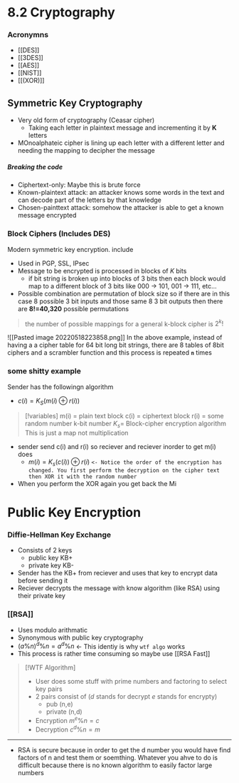 # 8.2 Cryptography
### Acronymns
- [[DES]]
- [[3DES]]
- [[AES]]
- [[NIST]]
- [[(XOR)]]

## Symmetric Key Cryptography
- Very old form of cryptography (Ceasar cipher) 
	- Taking each letter in plaintext message and incrementing it by **K** letters
- MOnoalphateic cipher is lining up each letter with a different letter and needing the mapping to decipher the message 
##### Breaking the code
- Ciphertext-only: Maybe this is brute force
- Known-plaintext attack: an attacker knows some words in the text and can decode part of the letters by that knowledge
- Chosen-painttext attack: somehow the attacker is able to get a known message encrypted 

### Block Ciphers (Includes DES)
Modern symmetric key encryption.  include
- Used in PGP, SSL, IPsec
-  Message to be encrypted is processed in blocks of *K* bits
	- if bit string is broken up into blocks of 3 bits then each block would map to a different block of 3 bits like 000 -> 101, 001 -> 111, etc...
- Possible combination are permutation of block size so if there are in this case 8 possible 3 bit inputs  and those same 8 3 bit outputs then there are **8!=40,320** possible permutations 
> the number of possible mappings for a general k-block cipher is $2^k!$
 
![[Pasted image 20220518223858.png]]
In the above example, instead of having a a cipher table for 64 bit long bit strings, there are 8 tables of 8bit ciphers and a scrambler function and this process is repeated **`n`** times

### some shitty example 
Sender has the followingn algorithm
- $c(i)=K_S(m(i)⊕r(i))$

 >[!variables] 
 >m(i) = plain text block
 > c(i) = ciphertext block
 > r(i) = some random number k-bit number
 > $K_s$= Block-cipher encryption algorithm This is just a map not multiplication
-  sender send c(i) and r(i) so reciever and reciever inorder to get m(i) does
	- $m(i) = K_s(c(i))⊕r(i)$ `<- Notice the order of the encryption has changed. You first perform the decryption on the cipher text then XOR it with the random number`
- When you perform the XOR again you get back the Mi 

# Public Key Encryption
### Diffie-Hellman Key Exchange
 - Consists of 2 keys
	 - public key KB+
	 - private key KB-
 - Sender has the KB+ from reciever and uses that key to encrypt data before sending it
 - Reciever decrypts the message with know algorithm (like RSA) using their private key
### [[RSA]]

 - Uses modulo arithmatic
 - Synonymous with public key cryptography
 - $(a \% n)^d\%n=a^d\%n$ <- This identiy is why `wtf algo` works
 - This process is rather time consuming so maybe use [[RSA Fast]]
>[!WTF Algorithm]
>- User does some stuff with prime numbers and factoring to select key pairs
>- 2 pairs consist of  (*d* stands for decrypt *e* stands for encrypty)
>	- pub (n,e) 
>	- private (n,d)
>- Encryption $m^e \% n=c$ 
>- Decryption $c^d \% n=m$
 ---
- RSA is secure because in order to get the d number you would have find factors of n and test them or soemthing. Whatever you ahve to do is difficult because there is no known algorithm to easily factor large numbers